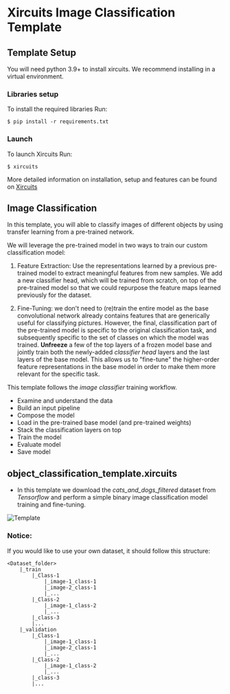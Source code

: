 # Xircuits Image Classification Template

## Template Setup
You will need python 3.9+ to install xircuits. We recommend installing in a virtual environment.
### Libraries setup
To install the required libraries Run: 
```
$ pip install -r requirements.txt
```
### Launch
To launch Xircuits Run:
```
$ xircuits
```
More detailed information on installation, setup and features can be found on [Xircuits](https://github.com/XpressAI/xircuits)  

## Image Classification

In this template, you will able to classify images of different objects by using transfer learning from a pre-trained network.

We will leverage the pre-trained model in two ways to train our custom classification model:

1. Feature Extraction: Use the representations learned by a previous pre-trained model to extract meaningful features from new samples. We add a new classifier head, which will be trained from scratch, on top of the pre-trained model so that we could repurpose the feature maps learned previously for the dataset.

2.  Fine-Tuning: we don't need to (re)train the entire model as the base convolutional network already contains features that are generically useful for classifying pictures. However, the final, classification part of the pre-trained model is specific to the original classification task, and subsequently specific to the set of classes on which the model was trained. **Unfreeze** a few of the top layers of a frozen model base and jointly train both the newly-added *classifier head* layers and the last layers of the base model. This allows us to "fine-tune" the higher-order feature representations in the base model in order to make them more relevant for the specific task.

This template follows the *image classifier* training workflow.

- Examine and understand the data
- Build an input pipeline
- Compose the model
- Load in the pre-trained base model (and pre-trained weights)
- Stack the classification layers on top
- Train the model
- Evaluate model
- Save model

## object_classification_template.xircuits

- In this template we download the *cats_and_dogs_filtered* dataset from *Tensorflow* and perform a simple binary image classification model training and fine-tuning.  

![Template](images/template_image_class.gif)


### Notice:

If you would like to use your own dataset, it should follow this structure: 

```
<Dataset_folder>
    |_train
        |_Class-1
            |_image-1_class-1
            |_image-2_class-1
            |_...
        |_Class-2
            |_image-1_class-2
            |_...
        |_class-3
        |...
    |_validation
        |_Class-1
            |_image-1_class-1
            |_image-2_class-1
            |_...
        |_Class-2
            |_image-1_class-2
            |_...
        |_class-3
        |...
```